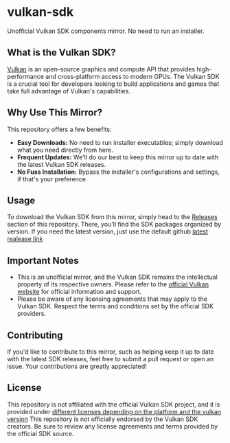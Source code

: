 # vulkan-sdk
Unofficial Vulkan SDK components mirror. No need to run an installer.

## What is the Vulkan SDK?

[Vulkan](https://www.khronos.org/vulkan/) is an open-source graphics and compute API that provides high-performance and cross-platform access to modern GPUs. The Vulkan SDK is a crucial tool for developers looking to build applications and games that take full advantage of Vulkan's capabilities.

## Why Use This Mirror?

This repository offers a few benefits:

- **Easy Downloads:** No need to run installer executables; simply download what you need directly from here.
- **Frequent Updates:** We'll do our best to keep this mirror up to date with the latest Vulkan SDK releases.
- **No Fuss Installation:** Bypass the installer's configurations and settings, if that's your preference.

## Usage

To download the Vulkan SDK from this mirror, simply head to the [Releases](https://github.com/mrsinho/vulkan-sdk/releases) section of this repository. There, you'll find the SDK packages organized by version. If you need the latest version, just use the default github [latest realease link](https://github.com/mrsinho/vulkan-sdk/releases/latest)

## Important Notes

- This is an unofficial mirror, and the Vulkan SDK remains the intellectual property of its respective owners. Please refer to the [official Vulkan website](https://www.khronos.org/vulkan/) for official information and support.
- Please be aware of any licensing agreements that may apply to the Vulkan SDK. Respect the terms and conditions set by the official SDK providers.

## Contributing

If you'd like to contribute to this mirror, such as helping keep it up to date with the latest SDK releases, feel free to submit a pull request or open an issue. Your contributions are greatly appreciated!

## License

This repository is not affiliated with the official Vulkan SDK project, and it is provided under [different licenses depending on the platform and the vulkan version](https://vulkan.lunarg.com/license/#/release)
This repository is not officially endorsed by the Vulkan SDK creators. Be sure to review any license agreements and terms provided by the official SDK source.

